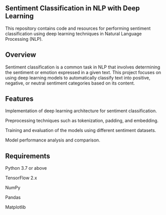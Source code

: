 

## Sentiment Classification in NLP with Deep Learning
This repository contains code and resources for performing sentiment classification using deep learning techniques in Natural Language Processing (NLP).

## Overview
Sentiment classification is a common task in NLP that involves determining the sentiment or emotion expressed in a given text. This project focuses on using deep learning models to automatically classify text into positive, negative, or neutral sentiment categories based on its content.

## Features
Implementation of  deep learning architecture for sentiment classification.

Preprocessing techniques such as tokenization, padding, and embedding.

Training and evaluation of the models using different sentiment datasets.

Model performance analysis and comparison.

## Requirements
Python 3.7 or above

TensorFlow 2.x

NumPy

Pandas

Matplotlib
